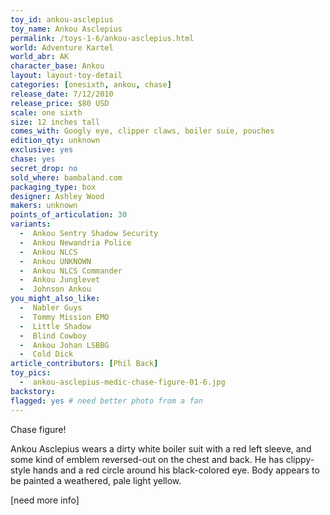 ```yaml
---
toy_id: ankou-asclepius
toy_name: Ankou Asclepius
permalink: /toys-1-6/ankou-asclepius.html
world: Adventure Kartel
world_abr: AK
character_base: Ankou
layout: layout-toy-detail
categories: [onesixth, ankou, chase]
release_date: 7/12/2010
release_price: $80 USD
scale: one sixth
size: 12 inches tall
comes_with: Googly eye, clipper claws, boiler suie, pouches
edition_qty: unknown
exclusive: yes
chase: yes
secret_drop: no
sold_where: bambaland.com
packaging_type: box
designer: Ashley Wood
makers: unknown
points_of_articulation: 30
variants: 
  -  Ankou Sentry Shadow Security
  -  Ankou Newandria Police
  -  Ankou NLCS
  -  Ankou UNKNOWN
  -  Ankou NLCS Commander
  -  Ankou Junglevet
  -  Johnson Ankou
you_might_also_like:
  -  Nabler Guys
  -  Tommy Mission EMO
  -  Little Shadow  
  -  Blind Cowboy
  -  Ankou Johan LSBBG
  -  Cold Dick
article_contributors: [Phil Back]
toy_pics:
  -  ankou-asclepius-medic-chase-figure-01-6.jpg
backstory:
flagged: yes # need better photo from a fan
---
```

Chase figure!

Ankou Asclepius wears a dirty white boiler suit with a red left sleeve, and some kind of emblem reversed-out on the chest and back. He has clippy-style hands and a red circle around his black-colored eye. Body appears to be painted a weathered, pale light yellow. 

[need more info]